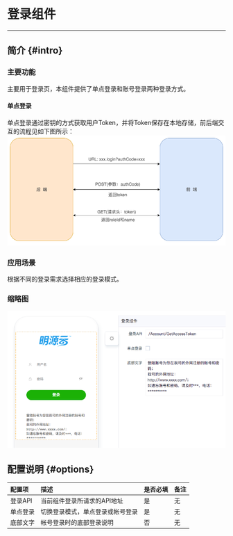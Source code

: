 # 登录组件

---

## 简介 {#intro}

### 主要功能

主要用于登录页，本组件提供了单点登录和账号登录两种登录方式。

#### 单点登录

单点登录通过密钥的方式获取用户Token，并将Token保存在本地存储，前后端交互的流程见如下图所示：  
![](./images/login-4.png)

### 应用场景

根据不同的登录需求选择相应的登录模式。

### 缩略图

![](./images/login-1.png)

## 配置说明 {#options}

| 配置项 | 描述 | 是否必填 | 备注 |
| :--- | :--- | :--- | :--- |
| 登录API | 当前组件登录所请求的API地址 | 是 | 无 |
| 单点登录 | 切换登录模式，单点登录或帐号登录 | 是 | 无 |
| 底部文字 | 帐号登录时的底部登录说明 | 否 | 无 |


